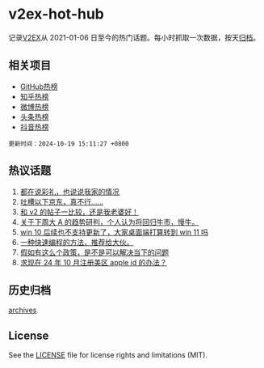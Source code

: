 # v2ex-hot-hub

 记录[V2EX](https://www.v2ex.com/)从 2021-01-06 日至今的热门话题。每小时抓取一次数据，按天[归档](archives)。
 
 ## 相关项目

- [GitHub热榜](https://github.com/lonnyzhang423/github-hot-hub)
- [知乎热榜](https://github.com/lonnyzhang423/zhihu-hot-hub)
- [微博热榜](https://github.com/lonnyzhang423/weibo-hot-hub)
- [头条热榜](https://github.com/lonnyzhang423/toutiao-hot-hub)
- [抖音热榜](https://github.com/lonnyzhang423/douyin-hot-hub)


 `更新时间：2024-10-19 15:11:27 +0800`

## 热议话题

1. [都在说彩礼，也说说我家的情况](https://www.v2ex.com/t/1081528)
1. [吐槽以下京东，真不行……](https://www.v2ex.com/t/1081655)
1. [和 v2 的帖子一比较，还是我老婆好！](https://www.v2ex.com/t/1081538)
1. [关于下周大 A 的趋势研判，个人认为将回归牛市，慢牛。](https://www.v2ex.com/t/1081545)
1. [win 10 后续也不支持更新了，大家桌面端打算转到 win 11 吗](https://www.v2ex.com/t/1081691)
1. [一种快速编程的方法，推荐给大伙。](https://www.v2ex.com/t/1081537)
1. [假如有这么个政策，是不是可以解决当下的问题](https://www.v2ex.com/t/1081607)
1. [求现在 24 年 10 月注册美区 apple id 的办法？](https://www.v2ex.com/t/1081649)

## 历史归档

[archives](archives)

## License

See the [LICENSE](LICENSE) file for license rights and limitations (MIT).
